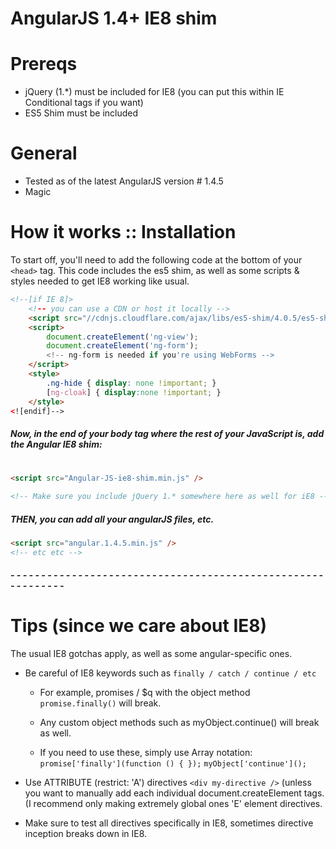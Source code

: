 # AngularJS 1.4+ IE8 shim 

# Prereqs

  - jQuery (1.*) must be included for IE8 (you can put this within IE Conditional tags if you want)
  - ES5 Shim must be included
  
# General

  - Tested as of the latest AngularJS version # 1.4.5
  - Magic

# How it works :: Installation
To start off, you'll need to add the following code at the bottom of your ```<head>``` tag. This code includes the es5 shim, as well as some scripts & styles needed to get IE8 working like usual.

```html
<!--[if IE 8]>
    <!-- you can use a CDN or host it locally -->
    <script src="//cdnjs.cloudflare.com/ajax/libs/es5-shim/4.0.5/es5-shim.min.js"></script>
    <script>
        document.createElement('ng-view');
        document.createElement('ng-form');
        <!-- ng-form is needed if you're using WebForms -->
    </script>
    <style>
        .ng-hide { display: none !important; }
        [ng-cloak] { display:none !important; }
    </style>
<![endif]-->
```

##### Now, in the end of your body tag where the rest of your JavaScript is, add the Angular IE8 shim:
#
```html
<script src="Angular-JS-ie8-shim.min.js" />

<!-- Make sure you include jQuery 1.* somewhere here as well for iE8 -->

```



##### THEN, you can add all your angularJS files, etc.

```html
<script src="angular.1.4.5.min.js" />
<!-- etc etc -->
```

##### - - - - - - - - - - - - - - - - - - - - - - - - - - - - - - - - - - - - - - - - - - - - - - - - - - - - - - - - - - - - 
##
##

# Tips (since we care about IE8)

The usual IE8 gotchas apply, as well as some angular-specific ones.

* Be careful of IE8 keywords such as ```finally / catch / continue / etc ```

    * For example, promises / $q with the object method ```promise.finally()``` will break.
    * Any custom object methods such as myObject.continue() will break as well.

    * If you need to use these, simply use Array notation: 
    ``` promise['finally'](function () { }); ```
    ``` myObject['continue'](); ```

* Use ATTRIBUTE (restrict: 'A') directives ```<div my-directive />``` (unless you want to manually add each individual  document.createElement tags. (I recommend only making extremely global ones 'E' element directives.

* Make sure to test all directives specifically in IE8, sometimes directive inception breaks down in IE8.

